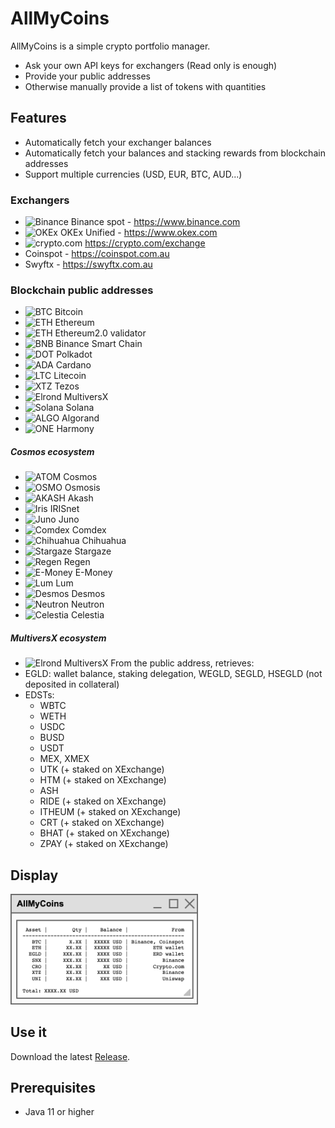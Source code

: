 # AllMyCoins

AllMyCoins is a simple crypto portfolio manager.

- Ask your own API keys for exchangers (Read only is enough)
- Provide your public addresses
- Otherwise manually provide a list of tokens with quantities

## Features

- Automatically fetch your exchanger balances 
- Automatically fetch your balances and stacking rewards from blockchain addresses
- Support multiple currencies (USD, EUR, BTC, AUD...)

### Exchangers

- <img src="https://assets.coingecko.com/markets/images/52/small/binance.jpg" alt="Binance" width="15"/> Binance spot - https://www.binance.com
- <img src="https://assets.coingecko.com/markets/images/96/small/okEX.jpg" alt="OKEx" width="15"/> OKEx Unified - https://www.okex.com
- <img src="https://assets.coingecko.com/markets/images/589/small/crypto_com.jpg" alt="crypto.com" width="15"/> https://crypto.com/exchange
- Coinspot - https://coinspot.com.au
- Swyftx - https://swyftx.com.au

### Blockchain public addresses

- <img src="https://assets.coingecko.com/coins/images/1/thumb_2x/bitcoin.png" alt="BTC" width="15"/> Bitcoin
- <img src="https://assets.coingecko.com/coins/images/279/thumb_2x/ethereum.png" alt="ETH" width="15"/> Ethereum
- <img src="https://assets.coingecko.com/coins/images/279/thumb_2x/ethereum.png" alt="ETH" width="15"/> Ethereum2.0 validator
- <img src="https://assets.coingecko.com/coins/images/825/small/binance-coin-logo.png" alt="BNB" width="15"/> Binance Smart Chain
- <img src="https://assets.coingecko.com/coins/images/12171/small/aJGBjJFU_400x400.jpg" alt="DOT" width="15"/> Polkadot
- <img src="https://assets.coingecko.com/coins/images/975/small/cardano.png" alt="ADA" width="15"/> Cardano
- <img src="https://assets.coingecko.com/coins/images/2/small/litecoin.png?1547033580" alt="LTC" width="15"/> Litecoin
- <img src="https://assets.coingecko.com/coins/images/976/thumb_2x/Tezos-logo.png" alt="XTZ" width="15"/> Tezos
- <img src="https://assets.coingecko.com/coins/images/12335/thumb_2x/Elrond.png" alt="Elrond" width="15"/> MultiversX
- <img src="https://assets.coingecko.com/coins/images/4128/thumb_2x/RPU3hzmh_400x400.jpg" alt="Solana" width="15"/> Solana
- <img src="https://assets.coingecko.com/coins/images/4380/thumb_2x/download.png" alt="ALGO" width="15"/> Algorand
- <img src="https://assets.coingecko.com/coins/images/4344/thumb_2x/Y88JAze.png" alt="ONE" width="15"/> Harmony

##### Cosmos ecosystem
- <img src="https://assets.coingecko.com/coins/images/1481/thumb_2x/cosmos_hub.png" alt="ATOM" width="15"/> Cosmos
- <img src="https://assets.coingecko.com/coins/images/16724/small/osmosis.jpeg?1624849879" alt="OSMO" width="15"/> Osmosis
- <img src="https://assets.coingecko.com/coins/images/12785/small/akash-logo.png" alt="AKASH" width="15"/> Akash
- <img src="https://assets.coingecko.com/coins/images/5135/small/IRIS.png" alt="Iris" width="15"/> IRISnet
- <img src="https://assets.coingecko.com/coins/images/19249/small/2021-10-21_11.23.17.jpg" alt="Juno" width="15"/> Juno
- <img src="https://assets.coingecko.com/coins/images/21540/small/_ooQky6B_400x400.jpg?1639447618" alt="Comdex" width="15"/> Comdex
- <img src="https://assets.coingecko.com/coins/images/22485/small/logo_transparent_notext.png?1641901839" alt="Chihuahua" width="15"/> Chihuahua
- <img src="https://assets.coingecko.com/coins/images/22363/small/stargaze.png?1641571154" alt="Stargaze" width="15"/> Stargaze
- <img src="https://assets.coingecko.com/coins/images/16733/small/REGEN.png?1624861317" alt="Regen" width="15"/> Regen
- <img src="https://assets.coingecko.com/coins/images/13722/small/logo-200x200.jpg?1626095888" alt="E-Money" width="15"/> E-Money
- <img src="https://assets.coingecko.com/coins/images/22009/small/lum.png?1640590072" alt="Lum" width="15"/> Lum
- <img src="https://assets.coingecko.com/coins/images/22610/small/dsm.png?1643192656" alt="Desmos" width="15"/> Desmos
- <img src="https://assets.coingecko.com/coins/images/30813/standard/ntrn.png?1696529669" alt="Neutron" width="15"/> Neutron
- <img src="https://assets.coingecko.com/coins/images/31967/standard/tia.jpg?1696530772" alt="Celestia" width="15"/> Celestia

##### MultiversX ecosystem
* <img src="https://assets.coingecko.com/coins/images/12335/thumb_2x/Elrond.png" alt="Elrond" width="15"/> MultiversX
From the public address, retrieves:
* EGLD: wallet balance, staking delegation, WEGLD, SEGLD, HSEGLD (not deposited in collateral)
* EDSTs:
    - WBTC
    - WETH
    - USDC
    - BUSD
    - USDT
    - MEX, XMEX
    - UTK (+ staked on XExchange)
    - HTM (+ staked on XExchange)
    - ASH
    - RIDE (+ staked on XExchange)
    - ITHEUM (+ staked on XExchange)
    - CRT (+ staked on XExchange)
    - BHAT (+ staked on XExchange)
    - ZPAY (+ staked on XExchange)

## Display

<img src="doc/img/allMyCoinsWindow.png" alt="AllMyCoins Window" width="300"/>

## Use it

Download the latest [Release](https://github.com/thomasWos/AllMyCoins/releases).

## Prerequisites

- Java 11 or higher


